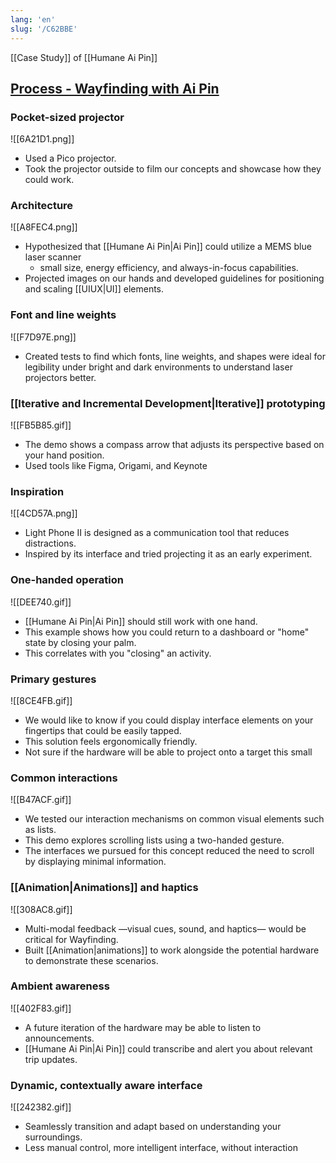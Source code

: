 ```yaml
---
lang: 'en'
slug: '/C62BBE'
---
```


[[Case Study]] of [[Humane Ai Pin]]

## [Process - Wayfinding with Ai Pin](https://michaelandzanes.website/process)

### Pocket-sized projector

![[6A21D1.png]]

- Used a Pico projector.
- Took the projector outside to film our concepts and showcase how they could work.

### Architecture

![[A8FEC4.png]]

- Hypothesized that [[Humane Ai Pin|Ai Pin]] could utilize a MEMS blue laser scanner
  - small size, energy efficiency, and always-in-focus capabilities.
- Projected images on our hands and developed guidelines for positioning and scaling [[UIUX|UI]] elements.

### Font and line weights

![[F7D97E.png]]

- Created tests to find which fonts, line weights, and shapes were ideal for legibility under bright and dark environments to understand laser projectors better.

### [[Iterative and Incremental Development|Iterative]] prototyping

![[FB5B85.gif]]

- The demo shows a compass arrow that adjusts its perspective based on your hand position.
- Used tools like Figma, Origami, and Keynote

### Inspiration

![[4CD57A.png]]

- Light Phone II is designed as a communication tool that reduces distractions.
- Inspired by its interface and tried projecting it as an early experiment.

### One-handed operation

![[DEE740.gif]]

- [[Humane Ai Pin|Ai Pin]] should still work with one hand.
- This example shows how you could return to a dashboard or "home" state by closing your palm.
- This correlates with you "closing" an activity.

### Primary gestures

![[8CE4FB.gif]]

- We would like to know if you could display interface elements on your fingertips that could be easily tapped.
- This solution feels ergonomically friendly.
- Not sure if the hardware will be able to project onto a target this small

### Common interactions

![[B47ACF.gif]]

- We tested our interaction mechanisms on common visual elements such as lists.
- This demo explores scrolling lists using a two-handed gesture.
- The interfaces we pursued for this concept reduced the need to scroll by displaying minimal information.

### [[Animation|Animations]] and haptics

![[308AC8.gif]]

- Multi-modal feedback —visual cues, sound, and haptics— would be critical for Wayfinding.
- Built [[Animation|animations]] to work alongside the potential hardware to demonstrate these scenarios.

### Ambient awareness

![[402F83.gif]]

- A future iteration of the hardware may be able to listen to announcements.
- [[Humane Ai Pin|Ai Pin]] could transcribe and alert you about relevant trip updates.

### Dynamic, contextually aware interface

![[242382.gif]]

- Seamlessly transition and adapt based on understanding your surroundings.
- Less manual control, more intelligent interface, without interaction
